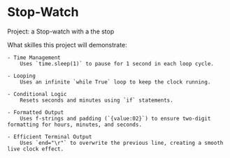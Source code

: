 # Stop-Watch
Project:
    a Stop-watch with a the stop

What skilles this project will demonstrate:


    - Time Management
        Uses `time.sleep(1)` to pause for 1 second in each loop cycle.

    - Looping
        Uses an infinite `while True` loop to keep the clock running.

    - Conditional Logic
        Resets seconds and minutes using `if` statements.

    - Formatted Output
        Uses f-strings and padding (`{value:02}`) to ensure two-digit formatting for hours, minutes, and seconds.

    - Efficient Terminal Output
        Uses `end="\r"` to overwrite the previous line, creating a smooth live clock effect.